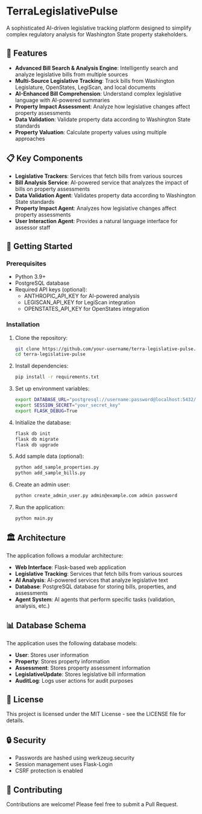 # TerraLegislativePulse

A sophisticated AI-driven legislative tracking platform designed to simplify complex regulatory analysis for Washington State property stakeholders.

## 🌟 Features

- **Advanced Bill Search & Analysis Engine**: Intelligently search and analyze legislative bills from multiple sources
- **Multi-Source Legislative Tracking**: Track bills from Washington Legislature, OpenStates, LegiScan, and local documents
- **AI-Enhanced Bill Comprehension**: Understand complex legislative language with AI-powered summaries
- **Property Impact Assessment**: Analyze how legislative changes affect property assessments
- **Data Validation**: Validate property data according to Washington State standards
- **Property Valuation**: Calculate property values using multiple approaches

## 📋 Key Components

- **Legislative Trackers**: Services that fetch bills from various sources
- **Bill Analysis Service**: AI-powered service that analyzes the impact of bills on property assessments
- **Data Validation Agent**: Validates property data according to Washington State standards
- **Property Impact Agent**: Analyzes how legislative changes affect property assessments
- **User Interaction Agent**: Provides a natural language interface for assessor staff

## 🚀 Getting Started

### Prerequisites

- Python 3.9+
- PostgreSQL database
- Required API keys (optional):
  - ANTHROPIC_API_KEY for AI-powered analysis
  - LEGISCAN_API_KEY for LegiScan integration
  - OPENSTATES_API_KEY for OpenStates integration

### Installation

1. Clone the repository:
   ```bash
   git clone https://github.com/your-username/terra-legislative-pulse.git
   cd terra-legislative-pulse
   ```

2. Install dependencies:
   ```bash
   pip install -r requirements.txt
   ```

3. Set up environment variables:
   ```bash
   export DATABASE_URL="postgresql://username:password@localhost:5432/terralegislative"
   export SESSION_SECRET="your_secret_key"
   export FLASK_DEBUG=True
   ```

4. Initialize the database:
   ```bash
   flask db init
   flask db migrate
   flask db upgrade
   ```

5. Add sample data (optional):
   ```bash
   python add_sample_properties.py
   python add_sample_bills.py
   ```

6. Create an admin user:
   ```bash
   python create_admin_user.py admin@example.com admin password
   ```

7. Run the application:
   ```bash
   python main.py
   ```

## 🏛️ Architecture

The application follows a modular architecture:

- **Web Interface**: Flask-based web application
- **Legislative Tracking**: Services that fetch bills from various sources
- **AI Analysis**: AI-powered services that analyze legislative text
- **Database**: PostgreSQL database for storing bills, properties, and assessments
- **Agent System**: AI agents that perform specific tasks (validation, analysis, etc.)

## 📊 Database Schema

The application uses the following database models:

- **User**: Stores user information
- **Property**: Stores property information
- **Assessment**: Stores property assessment information
- **LegislativeUpdate**: Stores legislative bill information
- **AuditLog**: Logs user actions for audit purposes

## 📝 License

This project is licensed under the MIT License - see the LICENSE file for details.

## 🔒 Security

- Passwords are hashed using werkzeug.security
- Session management uses Flask-Login
- CSRF protection is enabled

## 🤝 Contributing

Contributions are welcome! Please feel free to submit a Pull Request.